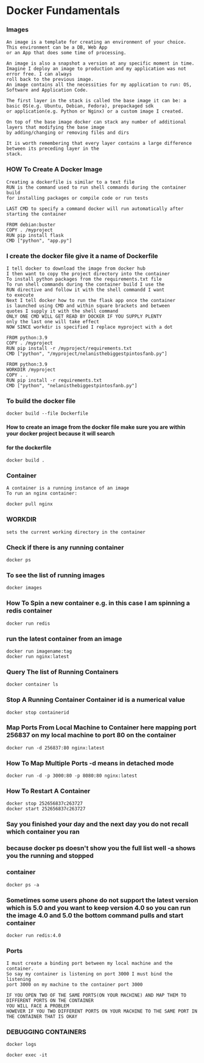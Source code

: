 # Docker Fundamentals

### Images
```
An image is a template for creating an environment of your choice. This environment can be a DB, Web App
or an App that does some time of processing.

An image is also a snapshot a version at any specific moment in time.
Imagine I deploy an image to production and my application was not error free. I can always
roll back to the previous image.
An image contains all the necessities for my application to run: OS, Software and Application Code.

The first layer in the stack is called the base image it can be: a basic OS(e.g. Ubuntu, Debian, Fedora), prepackaged sdk
or application(e.g. Python or Nginx) or a custom image I created.

On top of the base image docker can stack any number of additional layers that modifying the base image
by adding/changing or removing files and dirs

It is worth remembering that every layer contains a large difference between its preceding layer in the
stack.
```

### HOW To Create A Docker Image 
```
Creating a dockerfile is similar to a text file
RUN is the command used to run shell commands during the container build
for installing packages or compile code or run tests

LAST CMD to specify a command docker will run automatically after starting the container
```

```
FROM debian:buster
COPY . /myproject
RUN pip install flask
CMD ["python", "app.py"]

```

### I create the docker file give it a name of Dockerfile
```
I tell docker to download the image from docker hub 
I then want to copy the project directory into the container
To install python packages from the requirements.txt file
To run shell commands during the container build I use the
RUN directive and follow it with the shell commandd I want
to execute
Next I tell docker how to run the flask app once the container
is launched using CMD and within square brackets and between
quotes I supply it with the shell command
ONLY ONE CMD WILL GET READ BY DOCKER IF YOU SUPPLY PLENTY
only the last one will take effect
NOW SINCE workdir is specified I replace myproject with a dot
```

```
FROM python:3.9
COPY . /myproject
RUN pip install -r /myproject/requirements.txt
CMD ["python", "/myproject/nelanisthebiggestpintosfanb.py"]

```

```
FROM python:3.9
WORKDIR /myproject
COPY . .
RUN pip install -r requirements.txt
CMD ["python", "nelanisthebiggestpintosfanb.py"]
```


### To build the docker file
```
docker build --file Dockerfile
```

#### How to create an image from the docker file make sure you are within your docker project because it will search
#### for the dockerfile
```
docker build .
```


### Container
```
A container is a running instance of an image
To run an nginx container:
```

```docker
docker pull nginx
```

### WORKDIR
```
sets the current working directory in the container
```
### Check if there is any running container
```docker
docker ps
```


### To see the list of running images
```docker
docker images
```

### How To Spin a new container e.g. in this case I am spinning a redis container
```docker
docker run redis
```

### run the latest container from an image
```docker
docker run imagename:tag
docker run nginx:latest
```

### Query The list of Running Containers
```docker
docker container ls
```

### Stop A Running Container Container id is a numerical value
```docker
docker stop containerid
```

### Map Ports From Local Machine to Container here mapping port 256837 on my local machine to port 80 on the container
```docker
docker run -d 256837:80 nginx:latest
```

### How To Map Multiple Ports -d means in detached mode
```docker
docker run -d -p 3000:80 -p 8080:80 nginx:latest
```

### How To Restart A Container
```docker
docker stop 252656837c263727
docker start 252656837c263727
```

### Say you finished your day and the next day you do not recall which container you ran
### because docker ps doesn't show you the full list well -a shows you the running and stopped 
### container
```docker
docker ps -a
```

### Sometimes some users phone do not support the latest version which is 5.0 and you want to keep version 4.0 so you can run the image 4.0 and 5.0 the bottom command pulls and start container
```docker
docker run redis:4.0
```


### Ports 
```
I must create a binding port between my local machine and the container.
So say my container is listening on port 3000 I must bind the listening
port 3000 on my machine to the container port 3000

IF YOU OPEN TWO OF THE SAME PORTS(ON YOUR MACHINE) AND MAP THEM TO DIFFERENT PORTS ON THE CONTAINER
YOU WILL FACE A PROBLEM
HOWEVER IF YOU TWO DIFFERENT PORTS ON YOUR MACHINE TO THE SAME PORT IN THE CONTAINER THAT IS OKAY
```


### DEBUGGING CONTAINERS
```docker
docker logs
```

```docker
docker exec -it
```
